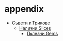 # appendix

 <ul class='toc'><li><a href='/bg/appendix/tips'>Съвети и Трикове</a><ul style='list-style: none;'/></li></ul>

<ul class='toc'><li><a href='/bg/appendix/slices'>Налични Slices</a><ul style='list-style: none;'/></li></ul>

<ul class='toc'><li><a href='/bg/appendix/gems'>Полезни Gems</a><ul style='list-style: none;'/></li></ul> 